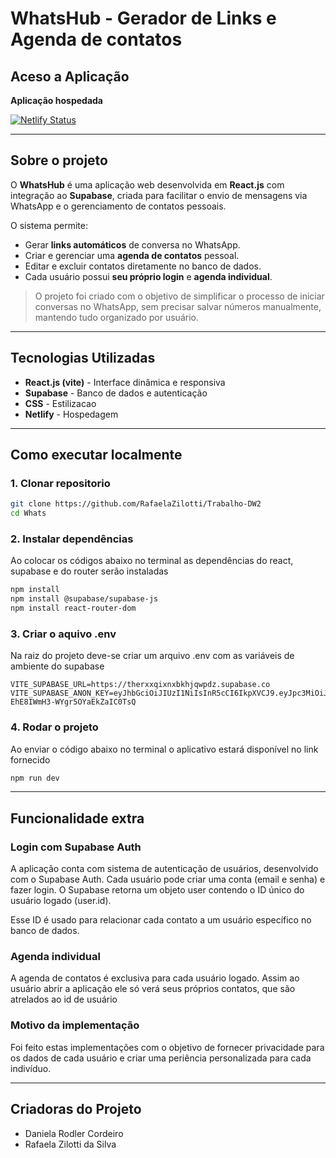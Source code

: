 # WhatsHub - Gerador de Links e Agenda de contatos

## Aceso a Aplicação

**Aplicação hospedada**

[![Netlify Status](https://api.netlify.com/api/v1/badges/fface676-36eb-4aa6-a92e-9ce26617b222/deploy-status)](https://app.netlify.com/projects/eclectic-zabaione-294488/deploys)

---

## Sobre o projeto

O **WhatsHub** é uma aplicação web desenvolvida em **React.js** com integração ao **Supabase**, criada para facilitar o envio de mensagens via WhatsApp e o gerenciamento de contatos pessoais.

O sistema permite:
- Gerar **links automáticos** de conversa no WhatsApp.  
- Criar e gerenciar uma **agenda de contatos** pessoal.  
- Editar e excluir contatos diretamente no banco de dados.  
- Cada usuário possui **seu próprio login** e **agenda individual**.  

> O projeto foi criado com o objetivo de simplificar o processo de iniciar conversas no WhatsApp, sem precisar salvar números manualmente, mantendo tudo organizado por usuário.

---

## Tecnologias Utilizadas

- **React.js (vite)** - Interface dinâmica e responsiva
- **Supabase** - Banco de dados e autenticação
- **CSS** - Estilizacao
- **Netlify** - Hospedagem

---

## Como executar localmente

### 1. Clonar repositorio

```bash
git clone https://github.com/RafaelaZilotti/Trabalho-DW2
cd Whats
```

### 2. Instalar dependências

Ao colocar os códigos abaixo no terminal as dependências do react, supabase e do router serão instaladas

```bash
npm install
npm install @supabase/supabase-js
npm install react-router-dom
```

### 3. Criar o aquivo .env

Na raiz do projeto deve-se criar um arquivo .env com as variáveis de ambiente do supabase

``` .env
VITE_SUPABASE_URL=https://therxxqixnxbkhjqwpdz.supabase.co
VITE_SUPABASE_ANON_KEY=eyJhbGciOiJIUzI1NiIsInR5cCI6IkpXVCJ9.eyJpc3MiOiJzdXBhYmFzZSIsInJlZiI6InRoZXJ4eHFpeG54YmtoanF3cGR6Iiwicm9sZSI6ImFub24iLCJpYXQiOjE3NTgzMDExMDIsImV4cCI6MjA3Mzg3NzEwMn0.ek9K0WOPR5sSo6-EhE8IWmH3-WYgr5OYaEkZaIC0TsQ
```

### 4. Rodar o projeto

Ao enviar o código abaixo no terminal o aplicativo estará disponível no link fornecido

```bash
npm run dev
```

---

## Funcionalidade extra

### Login com Supabase Auth

A aplicação conta com sistema de autenticação de usuários, desenvolvido com o Supabase Auth.
Cada usuário pode criar uma conta (email e senha) e fazer login.
O Supabase retorna um objeto user contendo o ID único do usuário logado (user.id).

Esse ID é usado para relacionar cada contato a um usuário específico no banco de dados.

### Agenda individual

A agenda de contatos é exclusiva para cada usuário logado.
Assim ao usuário abrir a aplicação ele só verá seus próprios contatos, que são atrelados ao id de usuário

### Motivo da implementação

Foi feito estas implementações com o objetivo de fornecer privacidade para os dados de cada usuário e criar uma periência personalizada para cada indivíduo.

---

## Criadoras do Projeto

- Daniela Rodler Cordeiro
- Rafaela Zilotti da Silva